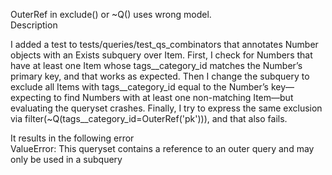 OuterRef in exclude() or ~Q() uses wrong model.  
Description

I added a test to tests/queries/test_qs_combinators that annotates Number objects with an Exists subquery over Item. First, I check for Numbers that have at least one Item whose tags__category_id matches the Number’s primary key, and that works as expected. Then I change the subquery to exclude all Items with tags__category_id equal to the Number’s key—expecting to find Numbers with at least one non-matching Item—but evaluating the queryset crashes. Finally, I try to express the same exclusion via filter(~Q(tags__category_id=OuterRef('pk'))), and that also fails.

It results in the following error  
ValueError: This queryset contains a reference to an outer query and may only be used in a subquery